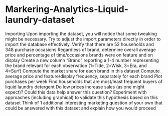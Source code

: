 # Markering-Analytics-Liquid-laundry-dataset

Importing
Upon importing the dataset, you will notice that some tweaking might be necessary.
Try to adjust the import parameters directly in order to import the database effectively.
Verify that there are 52 households and 348 purchase occasions
Regardless of brand, determine overall average price and percentage of time/occasions brands were on feature and on display
Create a new column “Brand” reporting a 1-4 number representing the brand relevant for each observation (1=Tide, 2=Wisk, 3=Era, and 4=Surf)
Compute the market share for each brand in this dataset
Compute average price and feature/display frequency, separately for each brand
Plot purchases per week
Find households that are most/least frequent buyers of liquid laundry detergent
Do low prices increase sales (as one might expect)? Could this data help answer this question? Experiment with approaches (including graphical) to validate this hypothesis based on this dataset
Think of 1 additional interesting marketing question of your own that could be answered with this dataset and explain how you would proceed
